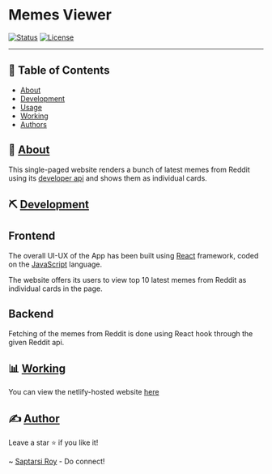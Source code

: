 # Memes Viewer

[![Status](https://img.shields.io/badge/status-active-success.svg)](/STATUS)
[![License](https://img.shields.io/badge/license-MIT-blue.svg)](/LICENSE)

---

## 📝 Table of Contents

- [About](#about)
- [Development](#development)
- [Usage](#usage)
- [Working](#work)
- [Authors](#authors)

## 🧐 [About](#about)

This single-paged website renders a bunch of latest memes from Reddit using its [developer api](https://www.reddit.com/dev/api/) and shows them as individual cards.

## ⛏️ [Development](#development)

## Frontend

The overall UI-UX of the App has been built using [React](https://reactjs.org/) framework, coded on the [JavaScript](https://www.javascript.com/) language.

The website offers its users to view top 10 latest memes from Reddit as individual cards in the page.

## Backend

Fetching of the memes from Reddit is done using React hook through the given Reddit api.

## 📊 [Working](#work)

You can view the netlify-hosted website [here](https://631073002c971d0008f1b50b--thriving-faun-e2f038.netlify.app/)

## ✍️ [Author](#authors)

Leave a star ⭐ if you like it!

~ [Saptarsi Roy](https://www.linkedin.com/in/saptarsiroy/) - Do connect!
